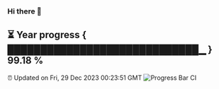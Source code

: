 ### Hi there 👋
⏳ Year progress { █████████████████████████████▁ } 99.18 %
---
⏰ Updated on Fri, 29 Dec 2023 00:23:51 GMT
![Progress Bar CI](https://github.com/Moyi321/Moyi321/workflows/Progress%20Bar%20CI/badge.svg)

